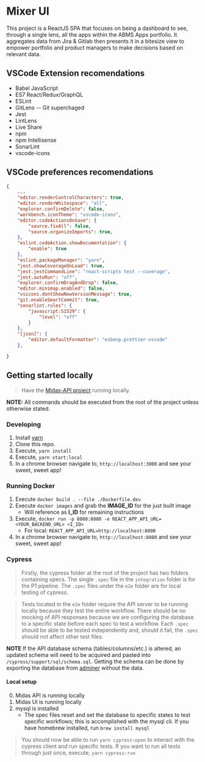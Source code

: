 # Mixer UI

This project is a ReactJS SPA that focuses on being a dashboard to see, through a single lens, all the apps within the ABMS Apps portfolio. It aggregates data from Jira & Gitlab then presents it in a bitesize view to empower portfolio and product managers to make decisions based on relevant data.

## VSCode Extension recomendations
* Babel JavaScript
* ES7 React/Redux/GraphQL
* ESLint
* GitLens -- Git superchaged
* Jest
* LintLens
* Live Share
* npm
* npm Intellisense
* SonarLint
* vscode-icons

## VSCode preferences recomendations
```json
{
    ...
    "editor.renderControlCharacters": true,
    "editor.renderWhitespace": "all",
    "explorer.confirmDelete": false,
    "workbench.iconTheme": "vscode-icons",
    "editor.codeActionsOnSave": {
        "source.fixAll": false,
        "source.organizeImports": true,
    },
    "eslint.codeAction.showDocumentation": {
        "enable": true
    },
    "eslint.packageManager": "yarn",
    "jest.showCoverageOnLoad": true,
    "jest.jestCommandLine": "react-scripts test --coverage",
    "jest.autoRun": "off",
    "explorer.confirmDragAndDrop": false,
    "editor.minimap.enabled": false,
    "vsicons.dontShowNewVersionMessage": true,
    "git.enableSmartCommit": true,
    "sonarlint.rules": {
        "javascript:S1529": {
            "level": "off"
        }
    },
    "[json]": {
        "editor.defaultFormatter": "esbenp.prettier-vscode"
    },

}
```

## Getting started locally

> Have the [Midas-API project](https://code.il2.dso.mil/abms/products/rise8/midas/midas-api) running locally.

**NOTE:** All commands should be executed from the root of the project unless otherwise stated.

### Developing
1. Install [yarn](https://classic.yarnpkg.com/en/docs/install)
2. Clone this repo.
3. Execute, `yarn install`
4. Execute, `yarn start:local`
5. In a chrome browser navigate to, `http://localhost:3000` and see your sweet, sweet app!

### Running Docker
1. Execute `docker build . --file ./Dockerfile.dev`
2. Execute `docker images` and grab the **IMAGE_ID** for the just built image
   * Will reference as **I_ID** for remaining instructions
3. Execute, `docker run -p 8080:8080 -e REACT_APP_API_URL=<YOUR_BACKEND_URL> <I_ID>`
   * For local: `REACT_APP_API_URL=http://localhost:8000`
4. In a chrome browser navigate to, `http://localhost:8080` and see your sweet, sweet app!

### Cypress

> Firstly, the cypress folder at the root of the project has two folders containing specs. The single `.spec` file in the `integration` folder is for the P1 pipeline. The `.spec` files under the `e2e` folder are for local testing of cypress.

> Tests located in the `e2e` folder require the API server to be running locally because they test the entire workflow. There should be no mocking of API responses because we are configuring the database to a specific state before each spec to test a workflow. Each `.spec` should be able to be tested independently and, should it fail, the `.spec` should not affect other test files.

**NOTE** If the API database schema (tables/columns/etc.) is altered, an updated schema will need to be acquired and pasted into `/cypress/support/sql/schema.sql`. Getting the schema can be done by exporting the database from [adminer](http://localhost:8181/?server=db&username=localDBUser&db=midas_db&dump=) without the data.

#### Local setup

0. Midas API is running locally
0. Midas UI is running locally
0. mysql is installed
    -  The spec files reset and set the database to specific states to test specific workflows; this is accomplished with the mysql cli. If you have homebrew installed, run `brew install mysql`

> You should now be able to run `yarn cypress:open` to interact with the cypress client and run specific tests. If you want to run all tests through just once, execute, `yarn cypress:run`

